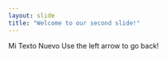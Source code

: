 ```yaml
---
layout: slide
title: "Welcome to our second slide!"
---
```

Mi Texto Nuevo
Use the left arrow to go back!